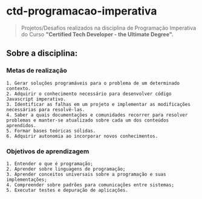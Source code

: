 # ctd-programacao-imperativa


>Projetos/Desafios realizados na disciplina de Programação Imperativa do Curso
> **"Certified Tech Developer - the Ultimate Degree".**


## Sobre a disciplina: 

### Metas de realização

```
1. Gerar soluções programáveis para o problema de um determinado contexto.
2. Adquirir o conhecimento necessário para desenvolver código Javascript imperativo.
3. Identificar as falhas em um projeto e implementar as modificações necessárias para resolvê-las.
4. Saber a quais documentações e comunidades recorrer para resolver problemas e manter-se atualizado sobre cada um dos conteúdos aprendidos.
5. Formar bases teóricas sólidas.
6. Adquirir autonomia ao incorporar novos conhecimentos.
```

### Objetivos de aprendizagem

```
1. Entender o que é programação;
2. Aprender sobre linguagens de programação;
3. Aprender conceitos universais sobre a programação e suas implementações;
4. Compreender sobre padrões para comunicações entre sistemas;
5. Executar testes e depuração de aplicações.
```
